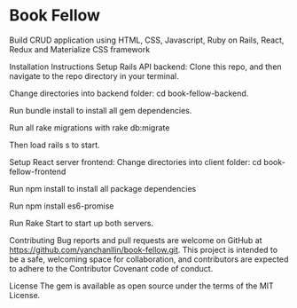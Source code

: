 # Book Fellow
Build CRUD application using HTML, CSS, Javascript, Ruby on Rails, React, Redux and Materialize CSS framework

Installation Instructions
Setup Rails API backend:
Clone this repo, and then navigate to the repo directory in your terminal.

Change directories into backend folder: cd book-fellow-backend.

Run bundle install to install all gem dependencies.

Run all rake migrations with rake db:migrate

Then load rails s to start.

Setup React server frontend:
Change directories into client folder: cd book-fellow-frontend

Run npm install to install all package dependencies

Run npm install es6-promise

Run Rake Start to start up both servers.

Contributing
Bug reports and pull requests are welcome on GitHub at https://github.com/yanchanllin/book-fellow.git. This project is intended to be a safe, welcoming space for collaboration, and contributors are expected to adhere to the Contributor Covenant code of conduct.

License
The gem is available as open source under the terms of the MIT License.

